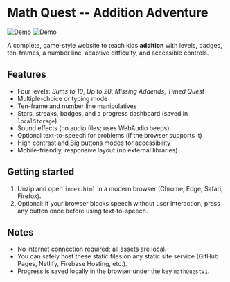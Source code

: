 # Math Quest -- Addition Adventure #

[![Demo](https://img.shields.io/badge/Website-live-green)](https://takotime808.github.io/math-quest/)
[![Demo](https://img.shields.io/badge/Next_Website-dev-green)](https://takotime808.github.io/math-quest/math-quest-ultimate/index.html)


A complete, game-style website to teach kids **addition** with levels, badges, ten-frames, a number line, adaptive difficulty, and accessible controls.

## Features ##
- Four levels: _Sums to 10_, _Up to 20_, _Missing Addends_, _Timed Quest_
- Multiple-choice or typing mode
- Ten-frame and number line manipulatives
- Stars, streaks, badges, and a progress dashboard (saved in `localStorage`)
- Sound effects (no audio files; uses WebAudio beeps)
- Optional text-to-speech for problems (if the browser supports it)
- High contrast and Big buttons modes for accessibility
- Mobile-friendly, responsive layout (no external libraries)

## Getting started ##
1. Unzip and open `index.html` in a modern browser (Chrome, Edge, Safari, Firefox).
2. Optional: If your browser blocks speech without user interaction, press any button once before using text-to-speech.

## Notes ##
- No internet connection required; all assets are local.
- You can safely host these static files on any static site service (GitHub Pages, Netlify, Firebase Hosting, etc.).
- Progress is saved locally in the browser under the key `mathQuestV1`.
